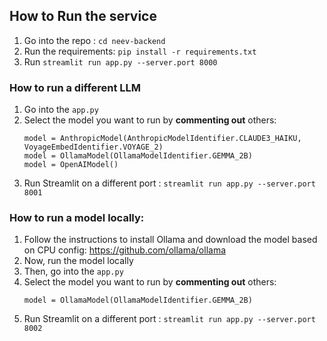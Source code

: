 ## How to Run the service 

1. Go into the repo : `cd neev-backend`
2. Run the requirements: `pip install -r requirements.txt`
3. Run `streamlit run app.py --server.port 8000`

### How to run a different LLM

1. Go into the `app.py`
2. Select the model you want to run by **commenting out** others:
    ```
    model = AnthropicModel(AnthropicModelIdentifier.CLAUDE3_HAIKU, VoyageEmbedIdentifier.VOYAGE_2)
    model = OllamaModel(OllamaModelIdentifier.GEMMA_2B)
    model = OpenAIModel()
    ```
3. Run Streamlit on a different port : `streamlit run app.py --server.port 8001`

### How to run a model locally:

1. Follow the instructions to install Ollama and download the model based on CPU config: https://github.com/ollama/ollama
2. Now, run the model locally 
3. Then, go into the `app.py`
4. Select the model you want to run by **commenting out** others:
    ```
    model = OllamaModel(OllamaModelIdentifier.GEMMA_2B)
    ```
5. Run Streamlit on a different port : `streamlit run app.py --server.port 8002`